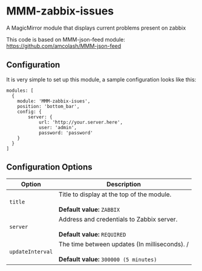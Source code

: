 # MMM-zabbix-issues
A MagicMirror module that displays current problems present on zabbix

This code is based on MMM-json-feed module: https://github.com/amcolash/MMM-json-feed 



## Configuration
It is very simple to set up this module, a sample configuration looks like this:

```
modules: [
  {
    module: 'MMM-zabbix-isues',
    position: 'bottom_bar',
    config: {
        server: {
            url: 'http://your.server.here',
            user: 'admin',
            password: 'password'
    }
  }
]
```

## Configuration Options

| Option               | Description
| -------------------- | -----------
| `title`              | Title to display at the top of the module. <br><br> **Default value:** `ZABBIX`
| `server`             | Address and credentials to Zabbix server. <br><br> **Default value:** `REQUIRED`
| `updateInterval`     | The time between updates (In milliseconds). / <br><br> **Default value:** `300000 (5 minutes)`

